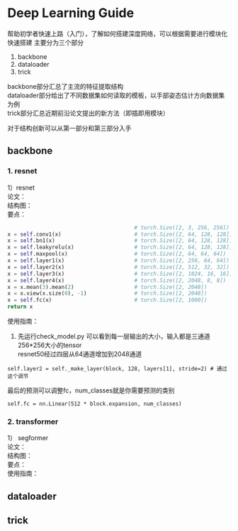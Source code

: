 # Deep Learning Guide

帮助初学者快速上路（入门），了解如何搭建深度网络，可以根据需要进行模块化快速搭建
主要分为三个部分
1. backbone
2. dataloader
3. trick

backbone部分汇总了主流的特征提取结构  
dataloader部分给出了不同数据集如何读取的模板，以手部姿态估计方向数据集为例  
trick部分汇总近期前沿论文提出的新方法（即插即用模块）
  
对于结构创新可以从第一部分和第三部分入手

## backbone

### 1. resnet  
1）resnet  
论文：  
结构图：  
要点：  
``` python
                                        # torch.Size([2, 3, 256, 256])
x = self.conv1(x)                       # torch.Size([2, 64, 128, 128])
x = self.bn1(x)                         # torch.Size([2, 64, 128, 128])
x = self.leakyrelu(x)                   # torch.Size([2, 64, 128, 128])
x = self.maxpool(x)                     # torch.Size([2, 64, 64, 64])
x = self.layer1(x)                      # torch.Size([2, 256, 64, 64])
x = self.layer2(x)                      # torch.Size([2, 512, 32, 32])
x = self.layer3(x)                      # torch.Size([2, 1024, 16, 16])
x = self.layer4(x)                      # torch.Size([2, 2048, 8, 8])
x = x.mean(3).mean(2)                   # torch.Size([2, 2048])
x = x.view(x.size(0), -1)               # torch.Size([2, 2048])
x = self.fc(x)                          # torch.Size([2, 1000])
return x
```
使用指南：
1. 先运行check_model.py 可以看到每一层输出的大小，输入都是三通道256*256大小的tensor  
resnet50经过四层从64通道增加到2048通道
```
self.layer2 = self._make_layer(block, 128, layers[1], stride=2) # 通过这个调节
```
最后的预测可以调整fc，num_classes就是你需要预测的类别
```
self.fc = nn.Linear(512 * block.expansion, num_classes)
```
### 2. transformer  
1） segformer   
论文：  
结构图：  
要点：  
使用指南：

## dataloader


## trick